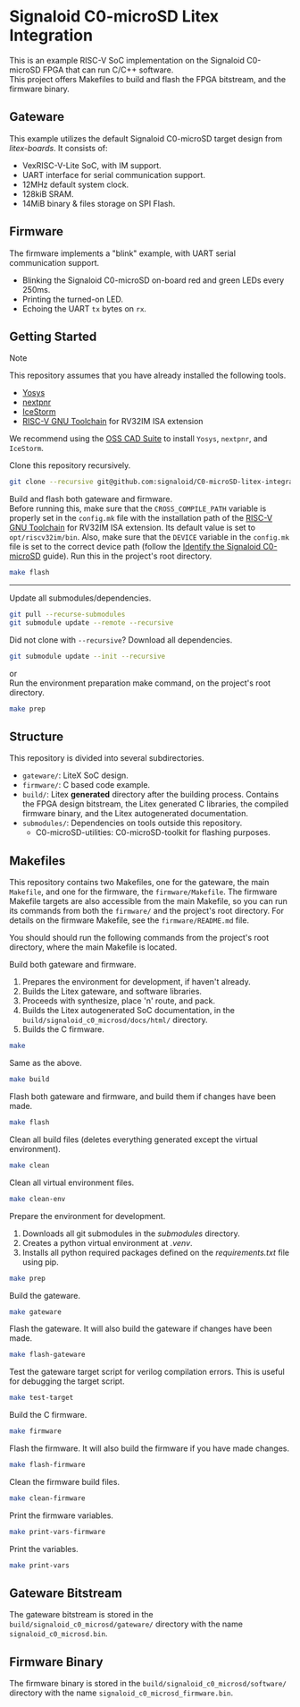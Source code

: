 # Signaloid C0-microSD Litex Integration
This is an example RISC-V SoC implementation on the Signaloid C0-microSD FPGA that can run C/C++ software.  
This project offers Makefiles to build and flash the FPGA bitstream, and the firmware binary.

## Gateware
This example utilizes the default Signaloid C0-microSD target design from *litex-boards*.
It consists of:
- VexRISC-V-Lite SoC, with IM support.
- UART interface for serial communication support.
- 12MHz default system clock.
- 128kiB SRAM.
- 14MiB binary & files storage on SPI Flash.

## Firmware
The firmware implements a "blink" example, with UART serial communication support.
- Blinking the Signaloid C0-microSD on-board red and green LEDs every 250ms.
- Printing the turned-on LED. 
- Echoing the UART `tx` bytes on `rx`.

## Getting Started
> [!NOTE]  
> This repository assumes that you have already installed the following tools.
> - [Yosys](https://github.com/YosysHQ/yosys)
> - [nextpnr](https://github.com/YosysHQ/nextpnr)
> - [IceStorm](https://github.com/YosysHQ/icestorm)
> - [RISC-V GNU Toolchain](https://github.com/riscv/riscv-gnu-toolchain) for RV32IM ISA extension
> 
> We recommend using the [OSS CAD Suite](https://github.com/YosysHQ/oss-cad-suite-build) to install `Yosys`, `nextpnr`, and `IceStorm`.


Clone this repository recursively.
```sh
git clone --recursive git@github.com:signaloid/C0-microSD-litex-integration
```

Build and flash both gateware and firmware.  
Before running this, make sure that the `CROSS_COMPILE_PATH` variable is properly set in the `config.mk` file with the installation path of the [RISC-V GNU Toolchain](https://github.com/riscv/riscv-gnu-toolchain) for RV32IM ISA extension. Its default value is set to `opt/riscv32im/bin`. Also, make sure that the `DEVICE` variable in the `config.mk` file is set to the correct device path (follow the [Identify the Signaloid C0-microSD](https://c0-microsd-docs.signaloid.io/guides/identify-c0-microsd) guide).
Run this in the project's root directory.
```sh
make flash
```

---

Update all submodules/dependencies.
```sh
git pull --recurse-submodules
git submodule update --remote --recursive
```

Did not clone with `--recursive`? Download all dependencies.
```sh
git submodule update --init --recursive
```
or  
Run the environment preparation make command, on the project's root directory.
```sh
make prep
```

## Structure
This repository is divided into several subdirectories.
- `gateware/`: LiteX SoC design.
- `firmware/`: C based code example.
- `build/`: Litex **generated** directory after the building process. Contains the FPGA design bitstream, the Litex generated C libraries, the compiled firmware binary, and the Litex autogenerated documentation.
- `submodules/`: Dependencies on tools outside this repository.
	- C0-microSD-utilities: C0-microSD-toolkit for flashing purposes.

## Makefiles
This repository contains two Makefiles, one for the gateware, the main `Makefile`, and one for the firmware, the `firmware/Makefile`. The firmware Makefile targets are also accessible from the main Makefile, so you can run its commands from both the `firmware/` and the project's root directory. For details on the firmware Makefile, see the `firmware/README.md` file.

You should should run the following commands from the project's root directory, where the main Makefile is located.

Build both gateware and firmware.
1. Prepares the environment for development, if haven't already.
2. Builds the Litex gateware, and software libraries.
3. Proceeds with synthesize, place 'n' route, and pack.
4. Builds the Litex autogenerated SoC documentation, in the `build/signaloid_c0_microsd/docs/html/` directory.
5. Builds the C firmware.
```sh
make
```
Same as the above.
```sh
make build
```

Flash both gateware and firmware, and build them if changes have been made.
```sh
make flash
```

Clean all build files (deletes everything generated except the virtual environment).
```sh
make clean
```

Clean all virtual environment files.
```sh
make clean-env
```

Prepare the environment for development.  
1. Downloads all git submodules in the *submodules* directory.
2. Creates a python virtual environment at *.venv*.
3. Installs all python required packages defined on the *requirements.txt* file using pip.
```sh
make prep
```

Build the gateware.
```sh
make gateware
```

Flash the gateware. It will also build the gateware if changes have been made.
```sh
make flash-gateware
```

Test the gateware target script for verilog compilation errors. This is useful for debugging the target script.
```sh
make test-target
```

Build the C firmware.
```sh
make firmware
```

Flash the firmware. It will also build the firmware if you have made changes.
```sh
make flash-firmware
```

Clean the firmware build files.
```sh
make clean-firmware
```

Print the firmware variables.
```sh
make print-vars-firmware
```

Print the variables.
```sh
make print-vars
```

## Gateware Bitstream
The gateware bitstream is stored in the `build/signaloid_c0_microsd/gateware/` directory with the name `signaloid_c0_microsd.bin`.

## Firmware Binary
The firmware binary is stored in the `build/signaloid_c0_microsd/software/` directory with the name `signaloid_c0_microsd_firmware.bin`.
